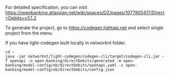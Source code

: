 For detailed specification, you can visit https://openbanking.atlassian.net/wiki/spaces/DZ/pages/1077805417/Direct+Debits+v3.1.2

To generate the project, go to https://codegen.lightapi.net and select single project from the menu. 

If you have light-codegen built locally in networknt folder. 

```
cd ~
java -jar networknt/light-codegen/codegen-cli/target/codegen-cli.jar -f openapi -o open-banking/directDebits/generated -m open-banking/model-config/ob/directDebits/openapi.yaml -c open-banking/model-config/ob/directDebits/config.json
```

